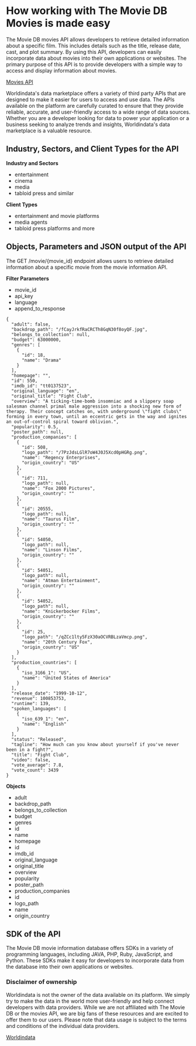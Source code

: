 # How working with The Movie DB Movies is made easy #
The Movie DB movies API allows developers to retrieve detailed information about a specific film. This includes details such as the title, release date, cast, and plot summary. By using this API, developers can easily incorporate data about movies into their own applications or websites. The primary purpose of this API is to provide developers with a simple way to access and display information about movies.


[Movies API](https://www.worldindata.com/api/The-Movie-DB-movies-api)

Worldindata's data marketplace offers a variety of third party APIs that are designed to make it easier for users to access and use data. The APIs available on the platform are carefully curated to ensure that they provide reliable, accurate, and user-friendly access to a wide range of data sources. Whether you are a developer looking for data to power your application or a business seeking to analyze trends and insights, Worldindata's data marketplace is a valuable resource.


## Industry, Sectors, and Client Types for the API ##

**Industry and Sectors**
- entertainment
- cinema
- media
- tabloid press and similar

**Client Types**
- entertainment and movie platforms
- media agents
- tabloid press platforms and more




## Objects, Parameters and JSON output of the API ##
The GET /movie/{movie_id} endpoint allows users to retrieve detailed information about a specific movie from the movie information API.


**Filter Parameters**
- movie_id
- api_key
- language
- append_to_response

```
{
  "adult": false,
  "backdrop_path": "/fCayJrkfRaCRCTh8GqN30f8oyQF.jpg",
  "belongs_to_collection": null,
  "budget": 63000000,
  "genres": [
    {
      "id": 18,
      "name": "Drama"
    }
  ],
  "homepage": "",
  "id": 550,
  "imdb_id": "tt0137523",
  "original_language": "en",
  "original_title": "Fight Club",
  "overview": "A ticking-time-bomb insomniac and a slippery soap salesman channel primal male aggression into a shocking new form of therapy. Their concept catches on, with underground \"fight clubs\" forming in every town, until an eccentric gets in the way and ignites an out-of-control spiral toward oblivion.",
  "popularity": 0.5,
  "poster_path": null,
  "production_companies": [
    {
      "id": 508,
      "logo_path": "/7PzJdsLGlR7oW4J0J5Xcd0pHGRg.png",
      "name": "Regency Enterprises",
      "origin_country": "US"
    },
    {
      "id": 711,
      "logo_path": null,
      "name": "Fox 2000 Pictures",
      "origin_country": ""
    },
    {
      "id": 20555,
      "logo_path": null,
      "name": "Taurus Film",
      "origin_country": ""
    },
    {
      "id": 54050,
      "logo_path": null,
      "name": "Linson Films",
      "origin_country": ""
    },
    {
      "id": 54051,
      "logo_path": null,
      "name": "Atman Entertainment",
      "origin_country": ""
    },
    {
      "id": 54052,
      "logo_path": null,
      "name": "Knickerbocker Films",
      "origin_country": ""
    },
    {
      "id": 25,
      "logo_path": "/qZCc1lty5FzX30aOCVRBLzaVmcp.png",
      "name": "20th Century Fox",
      "origin_country": "US"
    }
  ],
  "production_countries": [
    {
      "iso_3166_1": "US",
      "name": "United States of America"
    }
  ],
  "release_date": "1999-10-12",
  "revenue": 100853753,
  "runtime": 139,
  "spoken_languages": [
    {
      "iso_639_1": "en",
      "name": "English"
    }
  ],
  "status": "Released",
  "tagline": "How much can you know about yourself if you've never been in a fight?",
  "title": "Fight Club",
  "video": false,
  "vote_average": 7.8,
  "vote_count": 3439
}

```

**Objects**
- adult
- backdrop_path
- belongs_to_collection
- budget
- genres
- id
- name
- homepage
- id
- imdb_id
- original_language
- original_title
- overview
- popularity
- poster_path
- production_companies
- id
- logo_path
- name
- origin_country

## SDK of the API ##
The Movie DB movie information database offers SDKs in a variety of programming languages, including JAVA, PHP, Ruby, JavaScript, and Python. These SDKs make it easy for developers to incorporate data from the database into their own applications or websites.


### Disclaimer of ownership ###
Worldindata is not the owner of the data available on its platform. We simply try to make the data in the world more user-friendly and help connect developers with data providers. While we are not affiliated with The Movie DB or the movies API, we are big fans of these resources and are excited to offer them to our users. Please note that data usage is subject to the terms and conditions of the individual data providers.


[Worldindata](https://www.worldindata.com)
